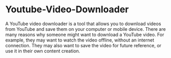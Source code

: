 # Youtube-Video-Downloader
A YouTube video downloader is a tool that allows you to download videos from YouTube and save them on your computer or mobile device.
There are many reasons why someone might want to download a YouTube video. For example, they may want to watch the video offline, without an internet connection. 
They may also want to save the video for future reference, or use it in their own content creation.
